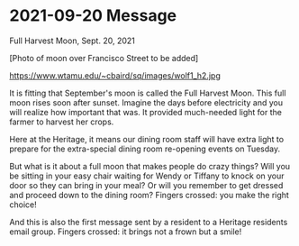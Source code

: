 # 2021-09-20 Message

Full Harvest Moon, Sept. 20, 2021

[Photo of moon over Francisco Street to be added]

https://www.wtamu.edu/~cbaird/sq/images/wolf1_h2.jpg


It is fitting that September's moon is called the Full Harvest Moon.  This full moon rises soon after sunset.  Imagine the days before electricity and you will realize how important that was.  It provided much-needed light for the farmer to harvest her crops.

Here at the Heritage, it means our dining room staff will have extra light to prepare for the extra-special dining room re-opening events on Tuesday.

But what is it about a full moon that makes people do crazy things? Will you be sitting in your easy chair waiting for Wendy or Tiffany to knock on your door so they can bring in your meal? Or will you remember to get dressed and proceed down to the dining room? Fingers crossed: you make the right choice!

And this is also the first message sent by a resident to a Heritage residents email group.  Fingers crossed: it brings not a frown but a smile!